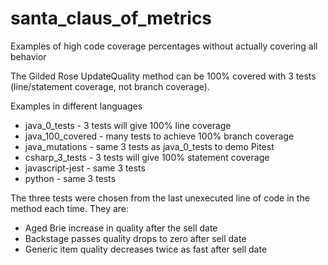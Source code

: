 # santa_claus_of_metrics
Examples of high code coverage percentages without actually covering all behavior

The Gilded Rose UpdateQuality method can be 100% covered with 3 tests (line/statement coverage, not branch coverage).

Examples in different languages
- java_0_tests - 3 tests will give 100% line coverage
- java_100_covered - many tests to achieve 100% branch coverage
- java_mutations - same 3 tests as java_0_tests to demo Pitest
- csharp_3_tests - 3 tests will give 100% statement coverage
- javascript-jest - same 3 tests
- python - same 3 tests


The three tests were chosen from the last unexecuted line of code in the method each time. They are:
- Aged Brie increase in quality after the sell date
- Backstage passes quality drops to zero after sell date
- Generic item quality decreases twice as fast after sell date
